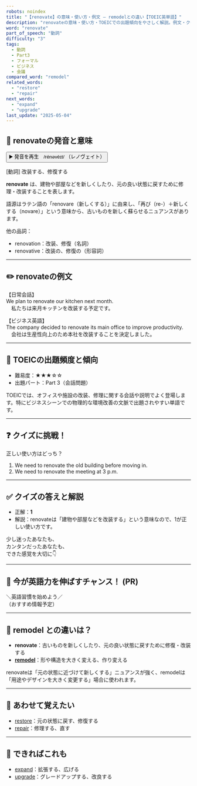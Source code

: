 ```yaml
---
robots: noindex
title: "【renovate】の意味・使い方・例文 ― remodelとの違い【TOEIC英単語】"
description: "renovateの意味・使い方・TOEICでの出題傾向をやさしく解説。例文・クイズ付きでremodelとの違いもわかりやすく学べます。"
word: "renovate"
part_of_speech: "動詞"
difficulty: "3"
tags:
  - 動詞
  - Part3
  - フォーマル
  - ビジネス
  - 会議
compared_word: "remodel"
related_words:
  - "restore"
  - "repair"
next_words:
  - "expand"
  - "upgrade"
last_update: "2025-05-04"
---
```


## 🔰 renovateの発音と意味

<button class="play-audio" onclick="playTTS('renovate')">
  <span class="play-audio-main">
    ▶️ 発音を再生　/rénəvèɪt/
  </span>
  <span class="play-audio-sub">
    （レノヴェイト）
  </span>
</button>

[動詞] 改装する、修復する

**renovate** は、建物や部屋などを新しくしたり、元の良い状態に戻すために修理・改装することを表します。

語源はラテン語の「renovare（新しくする）」に由来し、「再び（re-）＋新しくする（novare）」という意味から、古いものを新しく蘇らせるニュアンスがあります。

他の品詞：  
- renovation：改装、修復（名詞）
- renovative：改装の、修復の（形容詞）

---

## ✏️ renovateの例文

【日常会話】  
We plan to renovate our kitchen next month.  
　私たちは来月キッチンを改装する予定です。

【ビジネス英語】  
The company decided to renovate its main office to improve productivity.  
　会社は生産性向上のため本社を改装することを決定しました。

---

## 🎯 TOEICの出題頻度と傾向

- 難易度：★★★☆☆
- 出題パート：Part 3（会話問題）

TOEICでは、オフィスや施設の改装、修理に関する会話や説明でよく登場します。特にビジネスシーンでの物理的な環境改善の文脈で出題されやすい単語です。

---

## ❓ クイズに挑戦！

正しい使い方はどっち？

1. We need to renovate the old building before moving in.  
2. We need to renovate the meeting at 3 p.m.

---

## ✅ クイズの答えと解説

- 正解：**1**
- 解説：renovateは「建物や部屋などを改装する」という意味なので、1が正しい使い方です。

少し迷ったあなたも、  
カンタンだったあなたも、  
できた感覚を大切に👇️

---

## 🚀 今が英語力を伸ばすチャンス！ (PR)

<div class="info-center">
＼英語習慣を始めよう／<br>  
（おすすめ情報予定）
</div>

---

## 🤔  remodel との違いは？

- **renovate**：古いものを新しくしたり、元の良い状態に戻すために修復・改装する
- **[remodel](/word/remodel/)**：形や構造を大きく変える、作り変える

renovateは「元の状態に近づけて新しくする」ニュアンスが強く、remodelは「用途やデザインを大きく変更する」場合に使われます。

---

## 🧩 あわせて覚えたい

- [restore](/word/restore/)：元の状態に戻す、修復する
- [repair](/word/repair/)：修理する、直す

---

## 📖 できればこれも

- [expand](/word/expand/)：拡張する、広げる
- [upgrade](/word/upgrade/)：グレードアップする、改良する

<!-- cvid: aid13_bid13 -->
